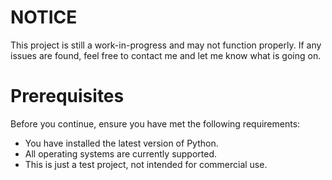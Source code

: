 # NOTICE

This project is still a work-in-progress and may not function properly.
If any issues are found, feel free to contact me and let me know what
is going on.

# Prerequisites

Before you continue, ensure you have met the following requirements:

* You have installed the latest version of Python.
* All operating systems are currently supported.
* This is just a test project, not intended for commercial use.
